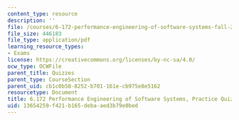 ```yaml
---
content_type: resource
description: ''
file: /courses/6-172-performance-engineering-of-software-systems-fall-2018/13654259f421b165debaaed3b79e0bed_MIT6_172F18_practicequiz4.pdf
file_size: 446183
file_type: application/pdf
learning_resource_types:
- Exams
license: https://creativecommons.org/licenses/by-nc-sa/4.0/
ocw_type: OCWFile
parent_title: Quizzes
parent_type: CourseSection
parent_uid: cb1c0b58-8252-b701-161e-cb975e8e5162
resourcetype: Document
title: 6.172 Performance Engineering of Software Systems, Practice Quiz 4
uid: 13654259-f421-b165-deba-aed3b79e0bed
---
```

